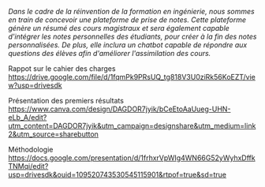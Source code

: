 *Dans le cadre de la réinvention de la formation en ingénierie, nous sommes en train de concevoir une plateforme de prise de notes. Cette plateforme génère un résumé des cours magistraux et sera également capable d'intégrer les notes personnelles des étudiants, pour créer à la fin des notes personnalisées. De plus, elle inclura un chatbot capable de répondre aux questions des élèves afin d'améliorer l'assimilation des cours.*

Rappot sur le cahier des charges https://drive.google.com/file/d/1fqmPk9PRsUQ_tg818V3U0ziRk56KoEZT/view?usp=drivesdk 

Présentation des premiers résultats https://www.canva.com/design/DAGDOR7jyik/bCeEtoAaUueg-UHN-eLb_A/edit?utm_content=DAGDOR7jyik&utm_campaign=designshare&utm_medium=link2&utm_source=sharebutton

Méthodologie https://docs.google.com/presentation/d/1frhxrVpWIg4WN66G52yWyhxDffkTNMqi/edit?usp=drivesdk&ouid=109520743530545115901&rtpof=true&sd=true 

